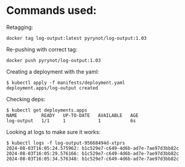 # Commands used:


Retagging:
```console
docker tag log-output:latest pyrynot/log-output:1.03
```

Re-pushing with correct tag:
```console
docker push pyrynot/log-output:1.03
```

Creating a deployment with the yaml:
```console
$ kubectl apply -f manifests/deployment.yaml
deployment.apps/log-output created
```

Checking deps:
```console
$ kubectl get deployments.apps
NAME         READY   UP-TO-DATE   AVAILABLE   AGE
log-output   1/1     1            1           6s
```

Looking at logs to make sure it works:
```console
$ kubectl logs -f log-output-95668494d-xtprs
2024-08-03T16:05:24.575962: b1c529e7-c649-4d6b-ad7e-7ae97d3bb82c
2024-08-03T16:05:29.576166: b1c529e7-c649-4d6b-ad7e-7ae97d3bb82c
2024-08-03T16:05:34.576348: b1c529e7-c649-4d6b-ad7e-7ae97d3bb82c
```


